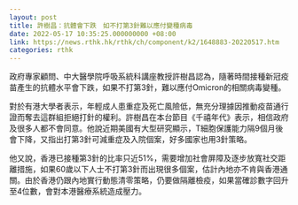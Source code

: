 ```yaml
---
layout: post
title: 許樹昌：抗體會下跌　如不打第3針難以應付變種病毒
date: 2022-05-17 10:35:25.000000000 +08:00
link: https://news.rthk.hk/rthk/ch/component/k2/1648883-20220517.htm
categories: rthk
---
```


政府專家顧問、中大醫學院呼吸系統科講座教授許樹昌認為，隨著時間接種新冠疫苗產生的抗體水平會下跌，如果不打第3針，難以應付Omicron的相關病毒變種。

對於有港大學者表示，年輕成人患重症及死亡風險低，無充分理據因推動疫苗通行證而奪去這群組拒絕打針的權利。許樹昌在本台節目《千禧年代》表示，相信政府及很多人都不會同意。他說近期美國有大型研究顯示，T細胞保護能力隔9個月後會下降，又指出打第3針可減重症及入院個案，好多國家也用3針策略。

他又說，香港已接種第3針的比率只近51%，需要增加社會屏障及逐步放寬社交距離措施，如果60歲以下人士不打第3針而出現很多個案，估計內地亦不肯與香港通關。由於香港仍跟內地實行動態清零策略，仍要做隔離檢疫，如果當確診數字回升至4位數，會對本港醫療系統造成壓力。
